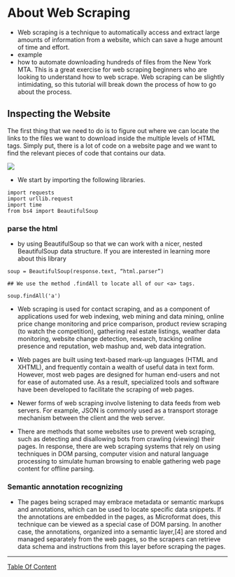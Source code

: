 # About Web Scraping
- Web scraping is a technique to automatically access and extract large amounts of information from a website, which can save a huge amount of time and effort.
- example
- how to automate downloading hundreds of files from the New York MTA. This is a great exercise for web scraping beginners who are looking to understand how to web scrape. Web scraping can be slightly intimidating, so this tutorial will break down the process of how to go about the process.

## Inspecting the Website
The first thing that we need to do is to figure out where we can locate the links to the files we want to download inside the multiple levels of HTML tags. Simply put, there is a lot of code on a website page and we want to find the relevant pieces of code that contains our data.

![](https://lh3.googleusercontent.com/proxy/oSotU54ss6s4C1CzJ36JRRrGcne6j-KRda-KQd07j2VNiZ9-njT2XkI1u6jZg3GG2LPsWcpOVc7kRwpaK9BpOQV8rCVLVrXC3RyFgO1ntA-SVgIWwsB4iXeBBM0HUGNPSkqf3YQJsfcioX1UKG3Qz4KP27cMBZjzDCw03WFmBP8OkYmgsvc)

- We start by importing the following libraries. 

```
import requests
import urllib.request
import time
from bs4 import BeautifulSoup
```

### parse the html
- by using BeautifulSoup so that we can work with a nicer, nested BeautifulSoup data structure. If you are interested in learning more about this library

```
soup = BeautifulSoup(response.text, “html.parser”)

## We use the method .findAll to locate all of our <a> tags.
  
soup.findAll('a') 
```

- Web scraping is used for contact scraping, and as a component of applications used for web indexing, web mining and data mining, online price change monitoring and price comparison, product review scraping (to watch the competition), gathering real estate listings, weather data monitoring, website change detection, research, tracking online presence and reputation, web mashup and, web data integration.

- Web pages are built using text-based mark-up languages (HTML and XHTML), and frequently contain a wealth of useful data in text form. However, most web pages are designed for human end-users and not for ease of automated use. As a result, specialized tools and software have been developed to facilitate the scraping of web pages.

- Newer forms of web scraping involve listening to data feeds from web servers. For example, JSON is commonly used as a transport storage mechanism between the client and the web server.

- There are methods that some websites use to prevent web scraping, such as detecting and disallowing bots from crawling (viewing) their pages. In response, there are web scraping systems that rely on using techniques in DOM parsing, computer vision and natural language processing to simulate human browsing to enable gathering web page content for offline parsing.

### Semantic annotation recognizing
- The pages being scraped may embrace metadata or semantic markups and annotations, which can be used to locate specific data snippets. If the annotations are embedded in the pages, as Microformat does, this technique can be viewed as a special case of DOM parsing. In another case, the annotations, organized into a semantic layer,[4] are stored and managed separately from the web pages, so the scrapers can retrieve data schema and instructions from this layer before scraping the pages.

---------------------------------------------------------------------

[Table Of Content](https://github.com/omarXzain/401-reading-notes)
